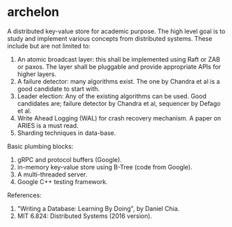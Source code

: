 # archelon
A distributed key-value store for academic purpose. The high level goal is to study and implement various concepts from distributed systems. These include but are not limited to:

1. An atomic broadcast layer: this shall be implemented using Raft or ZAB or paxos. The layer shall be pluggable and provide appropriate
   APIs for higher layers.
2. A failure detector: many algorithms exist. The one by Chandra et al is a good candidate to start with.
3. Leader election: Any of the existing algorithms can be used. Good candidates are; failure detector by Chandra et al, sequencer by
   Defago et al.
4. Write Ahead Logging (WAL) for crash recovery mechanism. A paper on ARIES is a must read.
5. Sharding techniques in data-base.

Basic plumbing blocks:
1. gRPC and protocol buffers (Google).
2. in-memory key-value store using B-Tree (code from Google).
3. A multi-threaded server.
4. Google C++ testing framework.

References:
1. "Writing a Database: Learning By Doing", by Daniel Chia.
2. MIT 6.824: Distributed Systems (2016 version).

